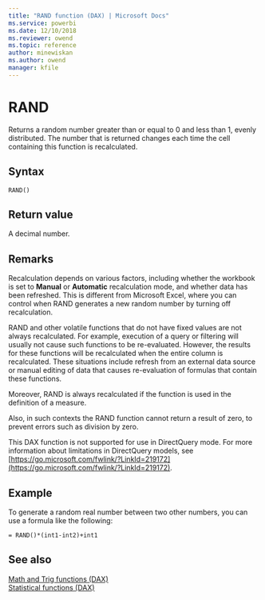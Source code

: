```yaml
---
title: "RAND function (DAX) | Microsoft Docs"
ms.service: powerbi 
ms.date: 12/10/2018
ms.reviewer: owend
ms.topic: reference
author: minewiskan
ms.author: owend
manager: kfile
---
```

# RAND
Returns a random number greater than or equal to 0 and less than 1, evenly distributed. The number that is returned changes each time the cell containing this function is recalculated.  
  
## Syntax  
  
```dax
RAND()  
```
  
## Return value  
A decimal number.  
  
## Remarks  
Recalculation depends on various factors, including whether the workbook is set to **Manual** or **Automatic** recalculation mode, and whether data has been refreshed. This is different from Microsoft Excel, where you can control when RAND generates a new random number by turning off recalculation.  
  
RAND and other volatile functions that do not have fixed values are not always recalculated. For example, execution of a query or filtering will usually not cause such functions to be re-evaluated. However, the results for these functions will be recalculated when the entire column is recalculated. These situations include refresh from an external data source or manual editing of data that causes re-evaluation of formulas that contain these functions.  
  
Moreover, RAND is always recalculated if the function is used in the definition of a measure.  
  
Also, in such contexts the RAND function cannot return a result of zero, to prevent errors such as division by zero.  
  
This DAX function is not supported for use in DirectQuery mode. For more information about limitations in DirectQuery models, see  [https://go.microsoft.com/fwlink/?LinkId=219172](https://go.microsoft.com/fwlink/?LinkId=219172).  
  
## Example  
To generate a random real number between two other numbers, you can use a formula like the following:  
  
```dax
= RAND()*(int1-int2)+int1  
```
  
## See also  
[Math and Trig functions &#40;DAX&#41;](math-and-trig-functions-dax.md)  
[Statistical functions &#40;DAX&#41;](statistical-functions-dax.md)  
  
